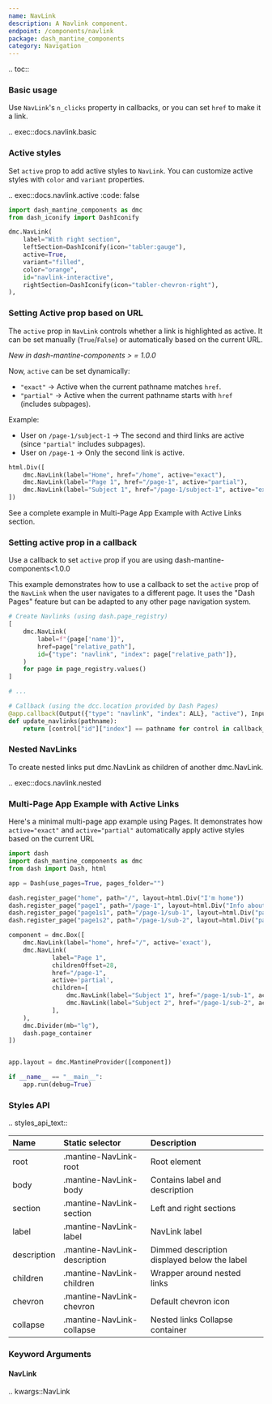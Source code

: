 ```yaml
---
name: NavLink
description: A Navlink component.
endpoint: /components/navlink
package: dash_mantine_components
category: Navigation
---
```


.. toc::

### Basic usage

Use `NavLink`'s `n_clicks` property in callbacks, or you can set `href` to make it a link.

.. exec::docs.navlink.basic

### Active styles

Set `active` prop to add active styles to `NavLink`. You can customize active styles with `color` and `variant` properties.

.. exec::docs.navlink.active
    :code: false

```python
import dash_mantine_components as dmc
from dash_iconify import DashIconify

dmc.NavLink(
    label="With right section",
    leftSection=DashIconify(icon="tabler:gauge"),
    active=True,
    variant="filled",
    color="orange",
    id="navlink-interactive",
    rightSection=DashIconify(icon="tabler-chevron-right"),
),
```

### Setting Active prop based on URL

The `active` prop in `NavLink` controls whether a link is highlighted as active. It can be set manually (`True`/`False`)
or automatically based on the current URL.  

*New in dash-mantine-components > = 1.0.0*  

Now, `active` can be set dynamically:  
- `"exact"` → Active when the current pathname matches `href`.  
- `"partial"` → Active when the current pathname starts with `href` (includes subpages).  

Example:
- User on `/page-1/subject-1` → The second and third links are active (since `"partial"` includes subpages).  
- User on `/page-1` → Only the second link is active.  


```python
html.Div([
    dmc.NavLink(label="Home", href="/home", active="exact"),
    dmc.NavLink(label="Page 1", href="/page-1", active="partial"),
    dmc.NavLink(label="Subject 1", href="/page-1/subject-1", active="exact"),
])
```
See a complete example in Multi-Page App Example with Active Links section.  


### Setting active prop in a callback

Use a callback to set `active` prop if you are using dash-mantine-components<1.0.0

This example demonstrates how to use a callback to set the `active` prop of the `NavLink` when the user navigates to a different page. It uses the "Dash Pages" feature but can be adapted to any other page navigation system.

```python
# Create Navlinks (using dash.page_registry)
[
    dmc.NavLink(
        label=f"{page['name']}",
        href=page["relative_path"],
        id={"type": "navlink", "index": page["relative_path"]},
    )
    for page in page_registry.values()
]

# ...

# Callback (using the dcc.location provided by Dash Pages)
@app.callback(Output({"type": "navlink", "index": ALL}, "active"), Input("_pages_location", "pathname"))
def update_navlinks(pathname):
    return [control["id"]["index"] == pathname for control in callback_context.outputs_list]

```

### Nested NavLinks

To create nested links put dmc.NavLink as children of another dmc.NavLink.

.. exec::docs.navlink.nested


### Multi-Page App Example with Active Links
Here's a minimal multi-page app example using Pages. It demonstrates how `active="exact"` and `active="partial"`
automatically apply active styles based on the current URL

```python
import dash
import dash_mantine_components as dmc
from dash import Dash, html

app = Dash(use_pages=True, pages_folder="")

dash.register_page("home", path="/", layout=html.Div("I'm home"))
dash.register_page("page1", path="/page-1", layout=html.Div("Info about page 1 subjects"))
dash.register_page("page1s1", path="/page-1/sub-1", layout=html.Div("page 1 subject 1"))
dash.register_page("page1s2", path="/page-1/sub-2", layout=html.Div("page 1 subject 2"))

component = dmc.Box([
    dmc.NavLink(label="home", href="/", active='exact'),
    dmc.NavLink(
            label="Page 1",
            childrenOffset=28,
            href="/page-1",
            active='partial',
            children=[
                dmc.NavLink(label="Subject 1", href="/page-1/sub-1", active="exact"),
                dmc.NavLink(label="Subject 2", href="/page-1/sub-2", active="exact"),
            ],
    ),
    dmc.Divider(mb="lg"),
    dash.page_container
])


app.layout = dmc.MantineProvider([component])

if __name__ == "__main__":
    app.run(debug=True)

```

### Styles API

.. styles_api_text::

| Name        | Static selector              | Description                                  |
|:------------|:-----------------------------|:---------------------------------------------|
| root        | .mantine-NavLink-root        | Root element                                 |
| body        | .mantine-NavLink-body        | Contains label and description               |
| section     | .mantine-NavLink-section     | Left and right sections                      |
| label       | .mantine-NavLink-label       | NavLink label                                |
| description | .mantine-NavLink-description | Dimmed description displayed below the label |
| children    | .mantine-NavLink-children    | Wrapper around nested links                  |
| chevron     | .mantine-NavLink-chevron     | Default chevron icon                         |
| collapse    | .mantine-NavLink-collapse    | Nested links Collapse container              |

### Keyword Arguments

#### NavLink

.. kwargs::NavLink
